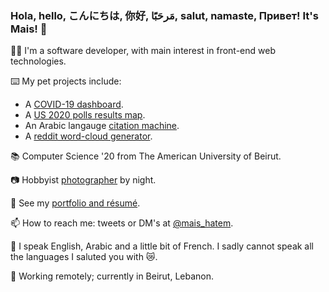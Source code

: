 ### Hola, hello, こんにちは, 你好, مَرحَبًَا, salut, namaste, Привет! It's Mais! 👋

:woman_technologist: I'm a software developer, with main interest in front-end web technologies.

:keyboard: My pet projects include:
  - A [COVID-19 dashboard](https://itsmais.github.io/arab-covid-19-stats/).
  - A [US 2020 polls results map](https://itsmais.github.io/us-presidential-elections-map/).
  - An Arabic langauge [citation machine](https://arabic-citation-machine.vercel.app/).
  - A [reddit word-cloud generator](https://www.anychart.com/blog/2020/11/25/reddit-data-word-cloud-visualization/).

📚 Computer Science '20 from The American University of Beirut.

:camera: Hobbyist [photographer](https://500px.com/maishatem) by night.

🔖 See my [portfolio and résumé](https://itsmais.github.io/).

📫 How to reach me: tweets or DM's at [@mais_hatem](https://twitter.com/mais_hatem).

💬 I speak English, Arabic and a little bit of French. I sadly cannot speak all the languages I saluted you with 😿.

📍 Working remotely; currently in Beirut, Lebanon.


<!--
**itsmais/itsmais** is a ✨ _special_ ✨ repository because its `README.md` (this file) appears on your GitHub profile.

Here are some ideas to get you started:
🧉
- 🔭 I’m currently working on ...
- 🌱 I’m currently learning ...
- 👯 I’m looking to collaborate on ...
- 🤔 I’m looking for help with ...
- 💬 Ask me about ...
- 📫 How to reach me: ...
- 😄 Pronouns: ...
- ⚡ Fun fact: ...
-->
